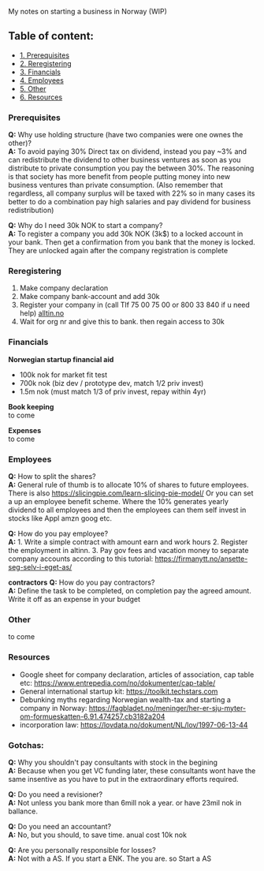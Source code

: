 My notes on starting a business in Norway<!--more--> (WIP)


## Table of content:
- [1. Prerequisites](#Prerequisites)
- [2. Reregistering](#Reregistering)
- [3. Financials](#Financials)
- [4. Employees](#Employees)
- [5. Other](#Other)
- [6. Resources](#Resources)

### Prerequisites
**Q:** Why use holding structure (have two companies were one ownes the other)?    
**A:** To avoid paying 30% Direct tax on dividend, instead you pay ~3% and can redistribute the dividend to other business ventures as soon as you distribute to private consumption you pay the between 30%. The reasoning is that society has more benefit from people putting money into new business ventures than private consumption. (Also remember that regardless, all company surplus will be taxed with 22% so in many cases its better to do a combination pay high salaries and pay dividend for business redistribution)

**Q:** Why do I need 30k NOK to start a company?     
**A:** To register a company you add 30k NOK (3k$) to a locked account in your bank. Then get a confirmation from you bank that the money is locked. They are unlocked again after the company registration is complete

### Reregistering
1. Make company declaration
2. Make company bank-account and add 30k
3. Register your company in (call Tlf 75 00 75 00 or 800 33 840 if u need help) [alltin.no](https://www.altinn.no/en/forms-overview/bronnoysund-register-centre/stiftelse-av-aksjeselskap/)  
4. Wait for org nr and give this to bank. then regain access to 30k

### Financials
**Norwegian startup financial aid**   
- 100k nok for market fit test
- 700k nok (biz dev / prototype dev, match 1/2 priv invest)
- 1.5m nok (must match 1/3 of priv invest, repay within 4yr)

**Book keeping**   
to come  

**Expenses**  
to come  

### Employees
**Q:** How to split the shares?   
**A:** General rule of thumb is to allocate 10% of shares to future employees. There is also https://slicingpie.com/learn-slicing-pie-model/ Or you can set a up an employee benefit scheme. Where the 10% generates yearly dividend to all employees and then the employees can them self invest in stocks like Appl amzn goog etc.

**Q:** How do you pay employee?   
**A:** 1. Write a simple contract with amount earn and work hours 2. Register the employment in altinn. 3. Pay gov fees and vacation money to separate company accounts according to this tutorial: https://firmanytt.no/ansette-seg-selv-i-eget-as/

**contractors**
**Q:** How do you pay contractors?   
**A:** Define the task to be completed, on completion pay the agreed amount. Write it off as an expense in your budget

### Other
to come

### Resources
- Google sheet for company declaration, articles of association, cap table etc: https://www.entrepedia.com/no/dokumenter/cap-table/
- General international startup kit: https://toolkit.techstars.com
- Debunking myths regarding Norwegian wealth-tax and starting a company in Norway: https://fagbladet.no/meninger/her-er-sju-myter-om-formueskatten-6.91.474257.cb3182a204
- incorporation law: https://lovdata.no/dokument/NL/lov/1997-06-13-44

### Gotchas:
**Q:** Why you shouldn't pay consultants with stock in the begining    
**A:** Because when you get VC funding later, these consultants wont have the same insentive as you have to put in the extraordinary efforts required.  

**Q:** Do you need a revisioner?   
**A:** Not unless you bank more than 6mill nok a year. or have 23mil nok in ballance.

**Q:** Do you need an accountant?   
**A:** No, but you should, to save time. anual cost 10k nok   

**Q:** Are you personally responsible for losses?    
**A:** Not with a AS. If you start a ENK. The you are. so Start a AS   
